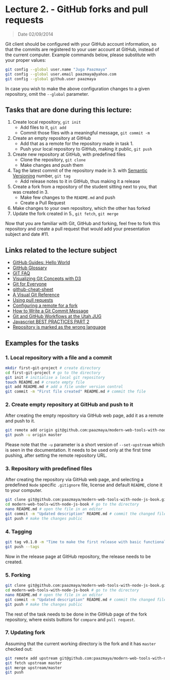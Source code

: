 # Lecture 2. - GitHub forks and pull requests

> Date 02/09/2014


Git client should be configured with your GitHub account information, so that
the commits are registered to your user account at GitHub, instead of the current
computer. Example commands below, please substitute with your proper values:

```sh
git config --global user.name "Juga Paazmaya"
git config --global user.email paazmaya@yahoo.com
git config --global github.user paazmaya
```

In case you wish to make the above configuration changes to a given repository,
omit the `--global` parameter.

## Tasks that are done during this lecture:

1. Create local repository, `git init`
    - Add files to it, `git add`
    - Commit those files with a meaningful message, `git commit -m`
2. Create an empty repository at GitHub
    - Add that as a remote for the repository made in task 1.
    - Push your local repository to GitHub, making it public, `git push`
3. Create new repository at GitHub, with predefined files
    - Clone the repository, `git clone`
    - Make changes and push them
4. Tag the latest commit of the repository made in 3. with [Semantic Versioning](http://semver.org/) number, `git tag`
    - Add release notes to it in GitHub, thus making it a release
5. Create a fork from a repository of the student sitting next to you, that was created in 3.
    - Make few changes to the `README.md` and push
    - Create a Pull Request
6. Make changes to your own repository, which the other has forked
7. Update the fork created in 5., `git fetch`, `git merge`

Now that you are familiar with Git, GitHub and forking, feel free to fork this repository and
create a pull request that would add your presentation subject and date #11.


## Links related to the lecture subject

* [GitHub Guides: Hello World](https://guides.github.com/activities/hello-world/ "Hello World")
* [GitHub Glossary](https://help.github.com/articles/github-glossary/ "GitHub Glossary")
* [GIT FAQ](http://gitfaq.org/ "Help without manpages")
* [Visualizing Git Concepts with D3](http://www.wei-wang.com/ExplainGitWithD3/ "Visualizing Git Concepts with D3")
* [Git for Everyone](http://anotheruiguy.gitbooks.io/gitforeveryone/ "Git for Everyone")
* [github-cheat-sheet](https://github.com/tiimgreen/github-cheat-sheet "A list of cool features of Git and GitHub")
* [A Visual Git Reference](http://marklodato.github.io/visual-git-guide/index-en.html "A Visual Git Reference")
* [Using pull requests](https://help.github.com/articles/using-pull-requests "GitHub - Using pull requests")
* [Configuring a remote for a fork](https://help.github.com/articles/configuring-a-remote-for-a-fork "GitHub - Configuring a remote for a fork")
* [How to Write a Git Commit Message](http://chris.beams.io/posts/git-commit/ "How to Write a Git Commit Message")
* [Git and GitHub Workflows at the Utah JUG](https://speakerdeck.com/matthewmccullough/git-and-github-workflows-at-the-utah-jug "Git and GitHub Workflows at the Utah JUG")
* [Javascript BEST PRACTICES PART 2](http://www.thinkful.com/learn/javascript-best-practices-2 "Javascript BEST PRACTICES PART 2")
* [Repository is marked as the wrong language](https://help.github.com/articles/my-repository-is-marked-as-the-wrong-language/ "Repository is marked as the wrong language")


## Examples for the tasks

### 1. Local repository with a file and a commit

```sh
mkdir first-git-project # create directory
cd first-git-project # go to the directory
git init # initialise a local git repository
touch README.md # create empty file
git add README.md # add a file under version control
git commit -m "First file created" README.md # commit the file
```

### 2. Create empty repository at GitHub and push to it

After creating the empty repository via GitHub web page, add it as a remote and push to it.

```sh
git remote add origin git@github.com:paazmaya/modern-web-tools-with-node-js-book.git
git push -u origin master
```

Please note that the `-u` parameter is a short version of `--set-upstream` which is seen in the
documentation. It needs to be used only at the first time pushing, after setting the remote
repository URL.

### 3. Repository with predefined files

After creating the repository via GitHub web page, and selecting a predefined `Node`
specific `.gitignore` file, license and default `README`, clone it to your computer.

```sh
git clone git@github.com:paazmaya/modern-web-tools-with-node-js-book.git
cd modern-web-tools-with-node-js-book # go to the directory
nano README.md # open the file in an editor
git commit -m "Updated description" README.md # commit the changed file
git push # make the changes public
```

### 4. Tagging

```sh
git tag v0.1.0 -m "Time to make the first release with basic functionality"
git push --tags
```

Now in the release page at GitHub repository, the release needs to be created.

### 5. Forking

```sh
git clone git@github.com:paazmaya/modern-web-tools-with-node-js-book.git
cd modern-web-tools-with-node-js-book # go to the directory
nano README.md # open the file in an editor
git commit -m "Updated description" README.md # commit the changed file
git push # make the changes public
```

The rest of the task needs to be done in the GitHub page of the fork repository,
where exists buttons for `compare` and `pull request`.

### 7. Updating fork

Assuming that the current working directory is the fork and it has `master`
checked out:

```sh
git remote add upstream git@github.com:paazmaya/modern-web-tools-with-node-js-book.git
git fetch upstream master
git merge upstream/master
git push
```
